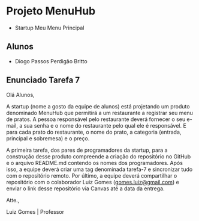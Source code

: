 # Projeto MenuHub
* Startup Meu Menu Principal

## Alunos
* Diogo Passos Perdigão Britto

## Enunciado Tarefa 7
Olá Alunos,

A startup (nome a gosto da equipe de alunos) está projetando um produto denominado MenuHub que
permitirá a um restaurante a registrar seu menu de pratos. A pessoa responsável pelo restaurante
deverá fornecer o seu e-mail, a sua senha e o nome do restaurante pelo qual ele é responsável.
E para cada prato do restaurante, o nome do prato, a categoria (entrada, principal e sobremesa)
e o preço.

A primeira tarefa, dos pares de programadores da startup, para a construção desse produto
compreende a criação do repositório no GitHub e o arquivo README.md contendo os nomes dos
programadores. Após isso, a equipe deverá criar uma tag denominada tarefa-7 e sincronizar
tudo com o repositório remoto. Por último, a equipe deverá compartilhar o repositório
com o colaborador Luiz Gomes (gomes.luiz@gmail.com) e enviar o link desse repositório
via Canvas até a data da entrega.

Atte.,

Luiz Gomes | Professor
